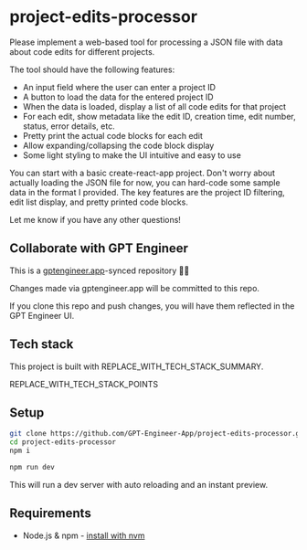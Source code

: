 # project-edits-processor

Please implement a web-based tool for processing a JSON file with data about code edits for different projects. 

The tool should have the following features:
- An input field where the user can enter a project ID
- A button to load the data for the entered project ID
- When the data is loaded, display a list of all code edits for that project
- For each edit, show metadata like the edit ID, creation time, edit number, status, error details, etc.
- Pretty print the actual code blocks for each edit
- Allow expanding/collapsing the code block display
- Some light styling to make the UI intuitive and easy to use

You can start with a basic create-react-app project. Don't worry about actually loading the JSON file for now, you can hard-code some sample data in the format I provided. The key features are the project ID filtering, edit list display, and pretty printed code blocks.

Let me know if you have any other questions!

## Collaborate with GPT Engineer

This is a [gptengineer.app](https://gptengineer.app)-synced repository 🌟🤖

Changes made via gptengineer.app will be committed to this repo.

If you clone this repo and push changes, you will have them reflected in the GPT Engineer UI.

## Tech stack

This project is built with REPLACE_WITH_TECH_STACK_SUMMARY.

REPLACE_WITH_TECH_STACK_POINTS

## Setup

```sh
git clone https://github.com/GPT-Engineer-App/project-edits-processor.git
cd project-edits-processor
npm i
```

```sh
npm run dev
```

This will run a dev server with auto reloading and an instant preview.

## Requirements

- Node.js & npm - [install with nvm](https://github.com/nvm-sh/nvm#installing-and-updating)
